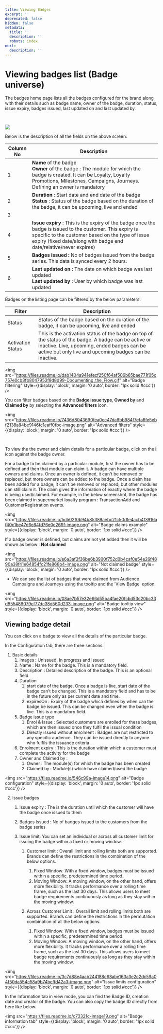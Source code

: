 ```yaml
---
title: Viewing Badges
excerpt: ''
deprecated: false
hidden: false
metadata:
  title: ''
  description: ''
  robots: index
next:
  description: ''
---
```


# Viewing badges list (Badge universe)

The badges home page lists all the badges configured for the brand along with their details such as badge name, owner of the badge, duration, status, issue expiry, badges issued, last updated on and last updated by.

<br/>

![](https://files.readme.io/7cdfe2216c915badfcaeda843617cc599d43694629721aa52459a856672d33d0-image.png)

Below is the description of all the fields on the above screen:

| Column No | Description |
|-----------|-------------|
| 1 | **Name** of the badge<br/>**Owner** of the badge : The module for which the badge is created. It can be Loyalty, Loyalty Promotions, Milestones, Campaigns, Journeys. Defining an owner is mandatory |
| 2 | **Duration** : Start date and end date of the badge<br/>**Status** : Status of the badge based on the duration of the badge, it can be upcoming, live and ended |
| 3 | |
| 4 | **Issue expiry** : This is the expiry of the badge once the badge is issued to the customer. This expiry is specific to the customer based on the type of issue expiry (fixed date/along with badge end date/relative/never expires) |
| 5 | **Badges issued :** No of badges issued from the badge series. This data is synced every 2 hours. |
| 6 | **Last updated on :** The date on which badge was last updated<br/>**Last updated by :** User by which badge was last updated |

Badges on the listing page can be filtered by the below parameters:

| Filter | Description |
|--------|-------------|
| Status | Status of the badge based on the duration of the badge, it can be upcoming, live and ended |
| Activation Status | This is the activation status of the badge on top of the status of the badge. A badge can be active or inactive. Live, upcoming, ended badges can be active but only live and upcoming badges can be inactive. |

<img src="https://files.readme.io/dab1404a941efecf250f64af506b65bae771f05c757e0cb3fb8047953f8d8d99-Documenting_the_Flow.gif" alt="Badge filtering" style={{display: 'block', margin: '0 auto', border: '1px solid #ccc'}} />

You can filter badges based on the **Badge issue type**, **Owned by** and **Claimed by** by selecting the **Advanced filters** icon.

<img src="https://files.readme.io/7436d8043690fea0cc47da8bb984f7efa8fe5ebf2138a84be9146fc1eaff0fbc-image.png" alt="Advanced filters" style={{display: 'block', margin: '0 auto', border: '1px solid #ccc'}} />

<br/>

To view the the owner and claim details for a particular badge, click on the **i** icon against the badge owner.

For a badge to be claimed by a particular module, first the owner has to be defined and then that module can claim it.
A badge can have multiple owners and claims.
Once an owner is defined, it can't be removed or replaced, but more owners can be added to the badge.
Once a claim has been added for a badge, it can't be removed or replaced, but other modules can still claim it.
The claim gives the information of exactly where the badge is being used/claimed. For example, in the below screenshot, the badge has been claimed in supermarket loyalty program : TransactionAdd and CustomerRegistration events.

<img src="https://files.readme.io/5d502f0b94b85388aebc21c50dfe4acb4f3916af40c1be47d6e84fd76e0c269f-image.png" alt="Badge claims example" style={{display: 'block', margin: '0 auto', border: '1px solid #ccc'}} />

If a badge owner is defined, but claims are not yet added then it will be shown as below : **Not claimed**

<img src="https://files.readme.io/e6a3af3f36be6b3900f752d0b4caf0e54e26f4890a38f41e64854fc21fe868b4-image.png" alt="Not claimed badge" style={{display: 'block', margin: '0 auto', border: '1px solid #ccc'}} />

* We can see the list of badges that were claimed from Audience Campaigns and Journeys using the tooltip and the 'View Badge' option.

<img src="https://files.readme.io/08ae7b57e32e66d55ba4fae20fcbd53c20bc33d855486079cf77dc38d560d233-image.png" alt="Badge tooltip view" style={{display: 'block', margin: '0 auto', border: '1px solid #ccc'}} />

## Viewing badge detail

You can click on a badge to view all the details of the particular badge.

In the Configuration tab, there are three sections:

1. Basic details
   1. Images : Unissued, In progress and Issued
   2. Name : Name for the badge. This is a mandatory field.
   3. Description : Detailed description of the badge. This is an optional field.
   4. Duration
      1. start date of the badge. Once a badge is live, start date of the badge can't be changed. This is a mandatory field and has to be in the future only as per current date and time.
      2. expiresOn : Expiry of the badge which defines by when can the badge be issued. This can be changed even when the badge is live. This is a mandatory field.
   5. Badge issue type
      1. Enrol & Issue : Selected customers are enrolled for these badges, which are then issued once they fulfil the issual condition
      2. Directly issued without enrolment : Badges are not restricted to any specific audience. They can be issued directly to anyone who fulfils the issuance criteria
   6. Enrolment expiry : This is the duration within which a customer must complete the activity for the badge
   7. Owner and Claimed by :
      1. Owner : The module(s) for which the badge has been created
      2. Claimed by : Module(s) which have claimed/used the badge

<img src="https://files.readme.io/546c99a-image14.png" alt="Badge configuration" style={{display: 'block', margin: '0 auto', border: '1px solid #ccc'}} />

2. Issue badges

   1. Issue expiry : The is the duration until which the customer will have the badge once issued to them
   2. Badges Issued : No of badges issued to the customers from the badge series
   3. Issue limit: You can set an individual or across all customer limit for issuing the badge within a fixed or moving window.

      1. Customer limit : Overall limit and rolling limits both are supported. Brands can define the restrictions in the combination of the below options.
         1. Fixed Window: With a fixed window, badges must be issued within a specific, predetermined time period.
         2. Moving Window: A moving window, on the other hand, offers more flexibility. It tracks performance over a rolling time frame, such as the last 30 days. This allows users to meet badge requirements continuously as long as they stay within the moving window.
      2. Across Customer Limit : Overall limit and rolling limits both are supported. Brands can define the restrictions in the permutation combination of all the below options.

         1. Fixed Window: With a fixed window, badges must be issued within a specific, predetermined time period.
         2. Moving Window: A moving window, on the other hand, offers more flexibility. It tracks performance over a rolling time frame, such as the last 30 days. This allows users to meet badge requirements continuously as long as they stay within the moving window.

<img src="https://files.readme.io/3c7d88e4aab244188c68abe163a3e2c2dc59a04f50da554c58a9b74bcffd42a3-image.png" alt="Issue limits configuration" style={{display: 'block', margin: '0 auto', border: '1px solid #ccc'}} />

In the Information tab in view mode, you can find the Badge ID, creation date and creator of the badge. You can also copy the badge ID directly from here like below.

<img src="https://files.readme.io/c73321c-image19.png" alt="Badge information tab" style={{display: 'block', margin: '0 auto', border: '1px solid #ccc'}} />